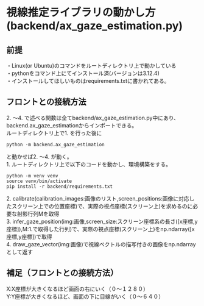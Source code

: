 # 視線推定ライブラリの動かし方(backend/ax_gaze_estimation.py)
## 前提
・Linux(or Ubuntu)のコマンドをルートディレクトリ上で動かしている  
・pythonをコマンド上にてインストール済(バージョンは3.12.4)  
・インストールしてほしいものはrequirements.txtに書かれてある。
## フロントとの接続方法
2\. ～4\. で述べる関数は全てbackend/ax_gaze_estimation.py中にあり、backend.ax_gaze_estimationからインポートできる。  
ルートディレクトリ上で1\. を行った後に  
```
python -m backend.ax_gaze_estimation
```
と動かせば2\. ～4\. が動く。  
1\. ルートディレクトリ上で以下のコードを動かし、環境構築をする。
```
python -m venv venv  
source venv/bin/activate  
pip install -r backend/requirements.txt  
```
2\. calibrate(calibration_images:画像のリスト,screen_positions:画像に対応したスクリーン上での位置座標)で、実際の視点座標(スクリーン上)を求めるのに必要な射影行列Mを取得  
3\. infer_gaze_position(img:画像,screen_size:スクリーン座標系の長さ([x座標,y座標]),M:1\.で取得した行列)で、実際の視点座標(スクリーン上)をnp.ndarray([x座標,y座標])で取得  
4\. draw_gaze_vector(img:画像)で視線ベクトルの描写付きの画像をnp.ndarrayとして返す
## 補足（フロントとの接続方法）
X:X座標が大きくなるほど画面の右にいく（０～１２８０）  
Y:Y座標が大きくなるほど、画面の下に目線がいく（０～６４０）   
